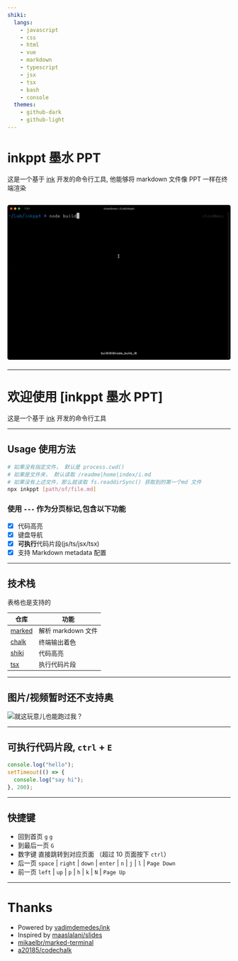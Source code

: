```yaml
---
shiki:
  langs:
    - javascript
    - css
    - html
    - vue
    - markdown
    - typescript
    - jsx
    - tsx
    - bash
    - console
  themes:
    - github-dark
    - github-light
---
```


# inkppt 墨水 PPT

这是一个基于 [ink](https://github.com/vadimdemedes/ink) 开发的命令行工具, 他能够将 markdown 文件像 PPT 一样在终端渲染

## ![hello](./docs/hello.gif)

---

# 欢迎使用 [inkppt 墨水 PPT]

这是一个基于 [ink](https://github.com/vadimdemedes/ink) 开发的命令行工具

---

## Usage 使用方法

```bash
# 如果没有指定文件， 默认是 process.cwd()
# 如果是文件夹， 默认读取 /readme|home|index/i.md
# 如果没有上述文件，那么就读取 fs.readdirSync() 获取到的第一个md 文件
npx inkppt [path/of/file.md]
```

### 使用 `---` 作为分页标记,包含以下功能

- [x] 代码高亮
- [x] 键盘导航
- [x] **可执行**代码片段(js/ts/jsx/tsx)
- [x] 支持 Markdown metadata 配置

---

## 技术栈

表格也是支持的

| 仓库                                         | 功能               |
| -------------------------------------------- | ------------------ |
| [marked](https://github.com/markedjs/marked) | 解析 markdown 文件 |
| [chalk](https://github.com/chalk/chalk)      | 终端输出着色       |
| [shiki](https://github.com/shikijs/shiki)    | 代码高亮           |
| [tsx](https://github.com/esbuild-kit/tsx)    | 执行代码片段       |

---

## 图片/视频暂时还不支持奥

![就这玩意儿也能跑过我？](https://avatars.githubusercontent.com/u/18055018?v=4)

---

## 可执行代码片段, `ctrl` + `E`

```js
console.log("hello");
setTimeout(() => {
  console.log("say hi");
}, 200);
```

---

## 快捷键

- 回到首页 `g` `g`
- 到最后一页 `G`
- 数字键 直接跳转到对应页面 （超过 10 页面按下 `ctrl`）
- 后一页 `space` | `right` | `down` | `enter` | `n` | `j` | `l` | `Page Down`
- 前一页 `left` | `up` | `p` | `h` | `k` | `N` | `Page Up`

---

# Thanks

- Powered by [vadimdemedes/ink](https://github.com/vadimdemedes/ink)
- Inspired by [maaslalani/slides](https://github.com/maaslalani/slides)
- [mikaelbr/marked-terminal](https://github.com/mikaelbr/marked-terminal)
- [a20185/codechalk](https://github.com/a20185/codechalk)

